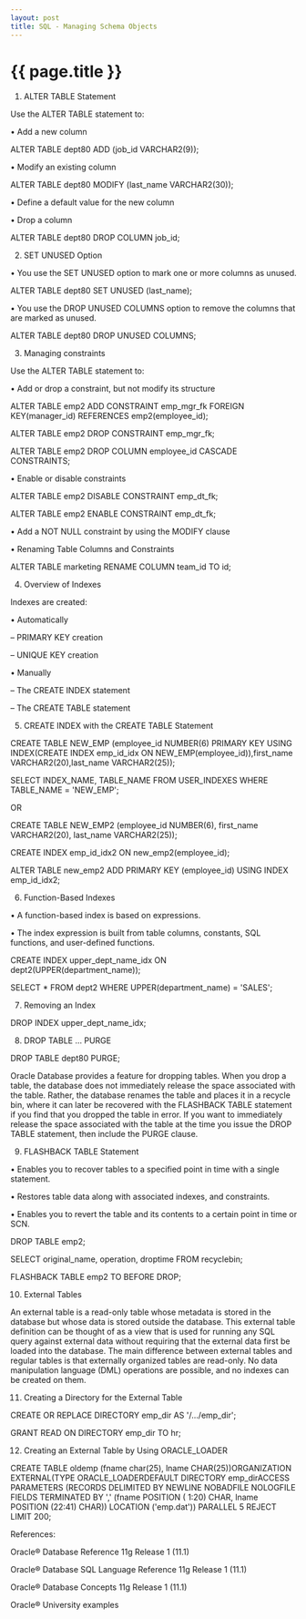 ```yaml
---
layout: post
title: SQL - Managing Schema Objects
---
```


{{ page.title }}
================


1) ALTER TABLE Statement

Use the ALTER TABLE statement to:

• Add a new column

ALTER TABLE dept80 ADD (job_id VARCHAR2(9));

• Modify an existing column

ALTER TABLE dept80 MODIFY (last_name VARCHAR2(30));

• Define a default value for the new column

• Drop a column

ALTER TABLE dept80 DROP COLUMN job_id;

2) SET UNUSED Option

• You use the SET UNUSED option to mark one or more columns as unused.

ALTER TABLE dept80 SET UNUSED (last_name);

• You use the DROP UNUSED COLUMNS option to remove the columns that are marked as unused.

ALTER TABLE dept80 DROP UNUSED COLUMNS;

3) Managing constraints

Use the ALTER TABLE statement to:

• Add or drop a constraint, but not modify its structure

ALTER TABLE emp2 ADD CONSTRAINT emp_mgr_fk FOREIGN KEY(manager_id) REFERENCES emp2(employee_id);

ALTER TABLE emp2 DROP CONSTRAINT emp_mgr_fk;

ALTER TABLE emp2 DROP COLUMN employee_id CASCADE CONSTRAINTS;

• Enable or disable constraints

ALTER TABLE emp2 DISABLE CONSTRAINT emp_dt_fk;

ALTER TABLE emp2 ENABLE CONSTRAINT emp_dt_fk;

• Add a NOT NULL constraint by using the MODIFY clause

• Renaming Table Columns and Constraints

ALTER TABLE marketing RENAME COLUMN team_id TO id;

4) Overview of Indexes

Indexes are created:

• Automatically

– PRIMARY KEY creation

– UNIQUE KEY creation

• Manually

– The CREATE INDEX statement

– The CREATE TABLE statement

5) CREATE INDEX with the CREATE TABLE Statement

CREATE TABLE NEW_EMP (employee_id NUMBER(6) PRIMARY KEY USING INDEX(CREATE INDEX emp_id_idx ON NEW_EMP(employee_id)),first_name VARCHAR2(20),last_name VARCHAR2(25));

SELECT INDEX_NAME, TABLE_NAME FROM USER_INDEXES WHERE TABLE_NAME = 'NEW_EMP';

OR

CREATE TABLE NEW_EMP2 (employee_id NUMBER(6), first_name VARCHAR2(20), last_name VARCHAR2(25));

CREATE INDEX emp_id_idx2 ON new_emp2(employee_id);

ALTER TABLE new_emp2 ADD PRIMARY KEY (employee_id) USING INDEX emp_id_idx2;

6) Function-Based Indexes

• A function-based index is based on expressions.

• The index expression is built from table columns, constants, SQL functions, and user-defined functions.

CREATE INDEX upper_dept_name_idx ON dept2(UPPER(department_name));

SELECT * FROM dept2 WHERE UPPER(department_name) = 'SALES';

7) Removing an Index

DROP INDEX upper_dept_name_idx;

8) DROP TABLE … PURGE

DROP TABLE dept80 PURGE;

Oracle Database provides a feature for dropping tables. When you drop a table, the database does not immediately release the space associated with the table. Rather, the database renames the table and places it in a recycle bin, where it can later be recovered with the FLASHBACK TABLE statement if you find that you dropped the table in error. If you want to immediately release the space associated with the table at the time you issue the DROP TABLE statement, then include the PURGE clause.

9) FLASHBACK TABLE Statement

• Enables you to recover tables to a specified point in time with a single statement.

• Restores table data along with associated indexes, and constraints.

• Enables you to revert the table and its contents to a certain point in time or SCN.

DROP TABLE emp2;

SELECT original_name, operation, droptime FROM recyclebin;

FLASHBACK TABLE emp2 TO BEFORE DROP;

10) External Tables

An external table is a read-only table whose metadata is stored in the database but whose data is stored outside the database. This external table definition can be thought of as a view that is used for running any SQL query against external data without requiring that the external data first be loaded into the database. The main difference between external tables and regular tables is that externally organized tables are read-only. No data manipulation language (DML) operations are possible, and no indexes can be created on them.

11) Creating a Directory for the External Table

CREATE OR REPLACE DIRECTORY emp_dir AS '/…/emp_dir';

GRANT READ ON DIRECTORY emp_dir TO hr;

12) Creating an External Table by Using ORACLE_LOADER

CREATE TABLE oldemp (fname char(25), lname CHAR(25))ORGANIZATION EXTERNAL(TYPE ORACLE_LOADERDEFAULT DIRECTORY emp_dirACCESS PARAMETERS
(RECORDS DELIMITED BY NEWLINE
NOBADFILE
NOLOGFILE
FIELDS TERMINATED BY ','
(fname POSITION ( 1:20) CHAR,
lname POSITION (22:41) CHAR))
LOCATION ('emp.dat'))
PARALLEL 5
REJECT LIMIT 200;

References:

Oracle® Database Reference 11g Release 1 (11.1)

Oracle® Database SQL Language Reference 11g Release 1 (11.1)

Oracle® Database Concepts 11g Release 1 (11.1)

Oracle® University examples
